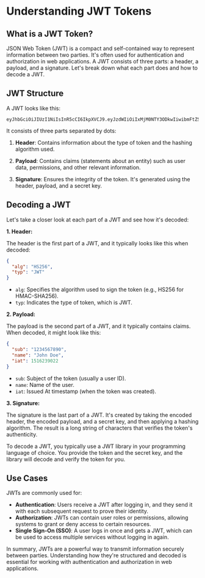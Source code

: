 # Understanding JWT Tokens

## What is a JWT Token?

JSON Web Token (JWT) is a compact and self-contained way to represent information between two parties. It's often used for authentication and authorization in web applications. A JWT consists of three parts: a header, a payload, and a signature. Let's break down what each part does and how to decode a JWT.

## JWT Structure

A JWT looks like this:

```
eyJhbGciOiJIUzI1NiIsInR5cCI6IkpXVCJ9.eyJzdWIiOiIxMjM0NTY3ODkwIiwibmFtZSI6IkpvaG4gRG9lIiwiaWF0IjoxNTE2MjM5MDIyfQ.SflKxwRJSMeKKF2QT4fwpMeJf36POk6yJV_adQssw5c
```

It consists of three parts separated by dots:

1. **Header**: Contains information about the type of token and the hashing algorithm used.
   
2. **Payload**: Contains claims (statements about an entity) such as user data, permissions, and other relevant information.
   
3. **Signature**: Ensures the integrity of the token. It's generated using the header, payload, and a secret key.

## Decoding a JWT

Let's take a closer look at each part of a JWT and see how it's decoded:

**1. Header:**

The header is the first part of a JWT, and it typically looks like this when decoded:

```json
{
  "alg": "HS256",
  "typ": "JWT"
}
```

- `alg`: Specifies the algorithm used to sign the token (e.g., HS256 for HMAC-SHA256).
- `typ`: Indicates the type of token, which is JWT.

**2. Payload:**

The payload is the second part of a JWT, and it typically contains claims. When decoded, it might look like this:

```json
{
  "sub": "1234567890",
  "name": "John Doe",
  "iat": 1516239022
}
```

- `sub`: Subject of the token (usually a user ID).
- `name`: Name of the user.
- `iat`: Issued At timestamp (when the token was created).

**3. Signature:**

The signature is the last part of a JWT. It's created by taking the encoded header, the encoded payload, and a secret key, and then applying a hashing algorithm. The result is a long string of characters that verifies the token's authenticity.

To decode a JWT, you typically use a JWT library in your programming language of choice. You provide the token and the secret key, and the library will decode and verify the token for you.

## Use Cases

JWTs are commonly used for:

- **Authentication**: Users receive a JWT after logging in, and they send it with each subsequent request to prove their identity.
- **Authorization**: JWTs can contain user roles or permissions, allowing systems to grant or deny access to certain resources.
- **Single Sign-On (SSO)**: A user logs in once and gets a JWT, which can be used to access multiple services without logging in again.

In summary, JWTs are a powerful way to transmit information securely between parties. Understanding how they're structured and decoded is essential for working with authentication and authorization in web applications.